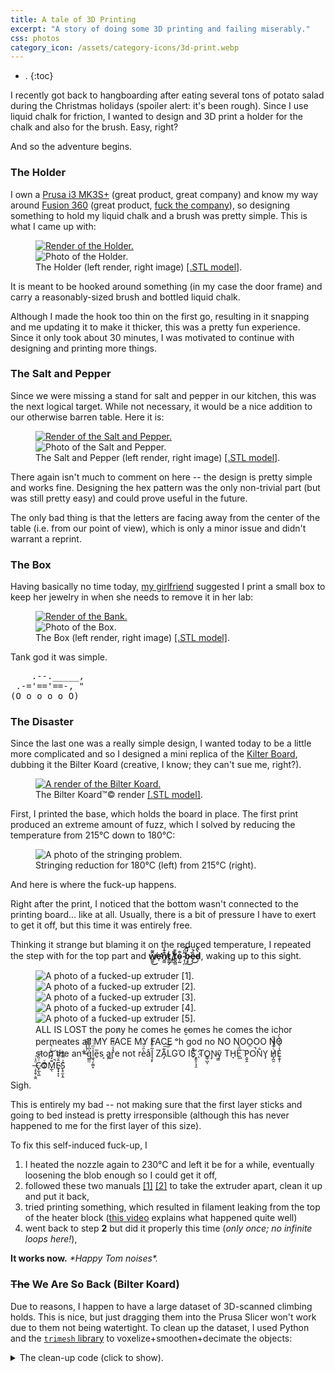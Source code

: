 ```yaml
---
title: A tale of 3D Printing
excerpt: "A story of doing some 3D printing and failing miserably."
css: photos
category_icon: /assets/category-icons/3d-print.webp
---
```


- .
{:toc}

I recently got back to hangboarding after eating several tons of potato salad during the Christmas holidays (spoiler alert: it's been rough).
Since I use liquid chalk for friction, I wanted to design and 3D print a holder for the chalk and also for the brush.
Easy, right?

And so the adventure begins.


### The Holder

I own a [Prusa i3 MK3S+](https://www.prusa3d.com/category/original-prusa-i3-mk3s/) (great product, great company) and know my way around [Fusion 360](https://www.autodesk.com/products/fusion-360/free-trial) (great product, [fuck the company](https://hackaday.com/2022/08/12/local-simulation-feature-to-be-removed-from-all-autodesk-fusion-360-versions/)), so designing something to hold my liquid chalk and a brush was pretty simple.
This is what I came up with:

<div class='photo-section'>
<figure>
    <div class="row">
        <div class="photos2-0">
            <a href="/assets/a-tale-of-3d-printing/holder.zip"><img src="/assets/a-tale-of-3d-printing/holder-render.webp" alt="Render of the Holder."></a>
        </div>
        <div class="photos2-1">
            <img src="/assets/a-tale-of-3d-printing/holder-photo.webp" alt="Photo of the Holder.">
        </div>
    </div>
    <figcaption>The Holder (left render, right image) <a href="/assets/a-tale-of-3d-printing/holder.zip">[.STL model]</a>.</figcaption>
</figure>
</div>

It is meant to be hooked around something (in my case the door frame) and carry a reasonably-sized brush and bottled liquid chalk.

Although I made the hook too thin on the first go, resulting in it snapping and me updating it to make it thicker, this was a pretty fun experience.
Since it only took about 30 minutes, I was motivated to continue with designing and printing more things.


### The Salt and Pepper

Since we were missing a stand for salt and pepper in our kitchen, this was the next logical target.
While not necessary, it would be a nice addition to our otherwise barren table.
Here it is:

<div class='photo-section'>
<figure>
    <div class="row">
        <div class="photos2-0">
            <a href="/assets/a-tale-of-3d-printing/salt-and-pepper.zip"><img src="/assets/a-tale-of-3d-printing/salt-and-pepper-render.webp" alt="Render of the Salt and Pepper."></a>
        </div>
        <div class="photos2-1">
            <img src="/assets/a-tale-of-3d-printing/salt-and-pepper-photo.webp" alt="Photo of the Salt and Pepper.">
        </div>
    </div>
    <figcaption>The Salt and Pepper (left render, right image) <a href="/assets/a-tale-of-3d-printing/salt-and-pepper.zip">[.STL model]</a>.</figcaption>
</figure>
</div>

There again isn't much to comment on here -- the design is pretty simple and works fine.
Designing the hex pattern was the only non-trivial part (but was still pretty easy) and could prove useful in the future.

The only bad thing is that the letters are facing away from the center of the table (i.e. from our point of view), which is only a minor issue and didn't warrant a reprint.

### The Box

Having basically no time today, <a class='secret' href='/assets/kacka.webp'>my girlfriend</a> suggested I print a small box to keep her jewelry in when she needs to remove it in her lab:

<div class='photo-section'>
<figure>
    <div class="row">
        <div class="photos2-0">
            <a href="/assets/a-tale-of-3d-printing/tank.zip"><img src="/assets/a-tale-of-3d-printing/tank-render.webp" alt="Render of the Bank."></a>
        </div>
        <div class="photos2-1">
            <img src="/assets/a-tale-of-3d-printing/tank-photo.webp" alt="Photo of the Box.">
        </div>
    </div>
    <figcaption>The Box (left render, right image) <a href="/assets/a-tale-of-3d-printing/tank.zip">[.STL model]</a>.</figcaption>
</figure>
</div>

Tank god it was simple.

<pre class="vanilla">
    .--._____,
 .-='=='==-, "
(O_o_o_o_o_O)
</pre>


### The Disaster

Since the last one was a really simple design, I wanted today to be a little more complicated and so I designed a mini replica of the [Kilter Board](https://settercloset.com/pages/the-kilter-board), dubbing it the Bilter Koard (creative, I know; they can't sue me, right?).

<div class='photo-section'>
<figure>
    <div class="row">
        <div class="photos1-0">
            <a href="/assets/a-tale-of-3d-printing/board.zip"><img src="/assets/a-tale-of-3d-printing/board-render.webp" alt="A render of the Bilter Koard."></a>
        </div>
    </div>
    <figcaption>The Bilter Koard™© render <a href="/assets/a-tale-of-3d-printing/board.zip">[.STL model]</a>.</figcaption>
</figure>
</div>

First, I printed the base, which holds the board in place.
The first print produced an extreme amount of fuzz, which I solved by reducing the temperature from 215°C down to 180°C:

<div class='photo-section'>
<figure>
    <div class="row">
        <div class="photos1-0">
            <img src="/assets/a-tale-of-3d-printing/stringing-photo.webp" alt="A photo of the stringing problem.">
        </div>
    </div>
    <figcaption>Stringing reduction for 180°C (left) from 215°C (right). </figcaption>
</figure>
</div>

And here is where the fuck-up happens.

Right after the print, I noticed that the bottom wasn't connected to the printing board... like at all.
Usually, there is a bit of pressure I have to exert to get it off, but this time it was entirely free.

Thinking it strange but blaming it on the reduced temperature, I repeated the step with for the top part and **w̸͇̱̑̃͜e̴̛̜n̸͍̳̐͊͑t̷̳̰̗͗ ̸̡̼̔̽t̸͖̭͖̽̄o̴͕̰͒ ̴̦̜̪͂̈́͝b̴̘̥̒̀͜ȅ̴̗́͛͜d̵̜̀̑̍**, waking up to this sight.


<div class='photo-section'>
<figure>
    <div class="row">
        <div class="photos3-0">
            <img src="/assets/a-tale-of-3d-printing/fucky-wucky-photo-5.webp" alt="A photo of a fucked-up extruder [1].">
        </div>
        <div class="photos3-1">
            <img src="/assets/a-tale-of-3d-printing/fucky-wucky-photo-1.webp" alt="A photo of a fucked-up extruder [2].">
        </div>
        <div class="photos3-2">
            <img src="/assets/a-tale-of-3d-printing/fucky-wucky-photo-2.webp" alt="A photo of a fucked-up extruder [3].">
        </div>
    </div>
    <div class="row">
        <div class="photos2-0">
            <img src="/assets/a-tale-of-3d-printing/fucky-wucky-photo-3.webp" alt="A photo of a fucked-up extruder [4].">
        </div>
        <div class="photos2-1">
            <img src="/assets/a-tale-of-3d-printing/fucky-wucky-photo-4.webp" alt="A photo of a fucked-up extruder [5].">
        </div>
    </div>
    <figcaption>ALL I​S LOST the pon̷y he comes he c̶̮omes he comes the ich​or permeates all MY FACE MY FACE ᵒh god no NO NOO̼O​O NΘ stop the an​*̶͑̾̾​̅ͫ͏̙̤g͇̫͛͆̾ͫ̑͆l͖͉̗̩̳̟̍ͫͥͨe̠̅s ͎a̧͈͖r̽̾̈́͒͑e n​ot rè̑ͧ̌aͨl̘̝̙̃ͤ͂̾̆ ZA̡͊͠͝LGΌ ISͮ̂҉̯͈͕̹̘̱ TO͇̹̺ͅƝ̴ȳ̳ TH̘Ë͖́̉ ͠P̯͍̭O̚​N̐Y̡ H̸̡̪̯ͨ͊̽̅̾̎Ȩ̬̩̾͛ͪ̈́̀́͘ ̶̧̨̱̹̭̯ͧ̾ͬC̷̙̲̝͖ͭ̏ͥͮ͟Oͮ͏̮̪̝͍M̲̖͊̒ͪͩͬ̚̚͜Ȇ̴̟̟͙̞ͩ͌͝S̨̥̫͎̭ͯ̿̔̀ͅ</figcaption>
</figure>
</div>

Sigh.

This is entirely my bad -- not making sure that the first layer sticks and going to bed instead is pretty irresponsible (although this has never happened to me for the first layer of this size).

To fix this self-induced fuck-up, I
1. I heated the nozzle again to 230°C and left it be for a while, eventually loosening the blob enough so I could get it off,
2. followed these two manuals [[1]](https://help.prusa3d.com/guide/2a-mk3s-extruder-disassembly_188397) [[2]](https://help.prusa3d.com/guide/2b-mk3s-extruder-disassembly_181561) to take the extruder apart, clean it up and put it back,
3. tried printing something, which resulted in filament leaking from the top of the heater block ([this video](https://www.youtube.com/watch?v=OzRAVkXjw3I) explains what happened quite well)
4. went back to step **2** but did it properly this time (_only once; no infinite loops here!_),

**It works now.** _\*Happy Tom noises\*._

### ~~The~~ We Are So Back (Bilter Koard)

Due to reasons, I happen to have a large dataset of 3D-scanned climbing holds.
This is nice, but just dragging them into the Prusa Slicer won't work due to them not being watertight.
To clean up the dataset, I used Python and the [`trimesh` library](https://trimesh.org/) to voxelize+smoothen+decimate the objects:

<details closed>
	<summary class="code-summary">The clean-up code (click to show).</summary>
	<div markdown="1">
```py
"""Must be run from the folder with the hold files!"""

import trimesh
import trimesh.voxel.creation
from pathlib import Path


RESOLUTION = 0.001
FACE_COUNT = 10_000


# Convert all object files in the current directory
for file in Path(".").iterdir():
    if file.suffix != ".obj":
        continue

    print(f"Voxelizing {file}...", end=" ", flush=True)

    # Voxelize
    mesh = trimesh.load(file)
    mesh = trimesh.voxel.creation.voxelize(mesh, RESOLUTION).fill().marching_cubes

    # Smoothen (we're not playing Minecraft)
    smoothened = trimesh.smoothing.filter_laplacian(mesh)

    # Decimate so it's of reasonable size
    decimated = smoothened.simplify_quadric_decimation(FACE_COUNT)

    trimesh.exchange.export.export_mesh(decimated, f"voxelized_{file.with_suffix('.stl').name}")
    print("done!", flush=True)
```
</div>
</details>

<div class='photo-section'>
<figure>
    <div class="row">
        <div class="photos1-0">
            <img src="/assets/a-tale-of-3d-printing/holds.webp" alt="Photo of the holds.">
        </div>
    </div>
    <figcaption>The Holds <a href="/assets/a-tale-of-3d-printing/holds.zip">[.STL models]</a>.</figcaption>
</figure>
</div>

The board design isn't anything too exciting -- it consists of the board the holds attach to, bottom part that holds the board in place and two stick on each that hold it at the desired angle (35°/45°/55°).

<div class='photo-section'>
<figure>
    <div class="row">
        <div class="photos2-0">
            <img src="/assets/a-tale-of-3d-printing/board-photo.webp" alt="A photo of the board, along with a sample route.">
        </div>
        <div class="photos2-1">
            <img src="/assets/a-tale-of-3d-printing/board-parts.webp" alt="A photo of the parts of the board, along with a sample route.">
        </div>
    </div>
    <figcaption>The Bilter Koard™© (left assembled, right disassembled) <a href="/assets/a-tale-of-3d-printing/board.zip">[.STL model]</a>.</figcaption>
</figure>
</div>

To attach the holds to the board, I made sure to bevel the holes so I can use M3.5 screws superglued to the holds.
I experimented with printing thin plastic sticks so the build would be plastic-only (no extra parts) but it didn't work super well.

<div class='photo-section'>
<figure>
    <div class="row">
        <div class="photos2-0">
            <img src="/assets/a-tale-of-3d-printing/screws-1.webp" alt="Photo of how the screws are done [1].">
        </div>
        <div class="photos2-1">
            <img src="/assets/a-tale-of-3d-printing/screws-2.webp" alt="Photo of how the screws are done [2].">
        </div>
    </div>
    <figcaption>How the screws are superglued to the holds (left) and connected to the board (right).</figcaption>
</figure>
</div>

I'm happy with how it turned out but what I would really like is to make the holds' first few layers semi-transparent, put individually addressable RPi-controlled LEDs behind it, add a servo or two and make a proper Kilter Board miniature.
That would, however, turn it from something made in ~4 hours to a summer project so maybe some other time.

### The Conclusion
Knowing basic CAD and owning a 3D printer is a truly potent combination.
It's very satisfying to be able to think of something cool and actually be able to design and create it.

It also comes with its own set of issues (if you're not being really careful) and it can be truly frustrating to spend 2 hours taking apart/putting back the extruder, only to have to do it all over again because you did something wrong at some point in the process.

My hope with writing this article is that you either don't know much CAD/3D printing and found it interesting, or you know it and found it funny (I'm much more motivated than skilled).

